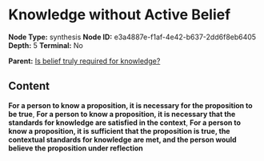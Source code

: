 # Knowledge without Active Belief

**Node Type:** synthesis
**Node ID:** e3a4887e-f1af-4e42-b637-2dd6f8eb6405
**Depth:** 5
**Terminal:** No

**Parent:** [Is belief truly required for knowledge?](is-belief-truly-required-for-knowledge-antithesis-c5060461-5ad4-4a21-adbf-f0b97f412b77.md)

## Content

**For a person to know a proposition, it is necessary for the proposition to be true**, **For a person to know a proposition, it is necessary that the standards for knowledge are satisfied in the context**, **For a person to know a proposition, it is sufficient that the proposition is true, the contextual standards for knowledge are met, and the person would believe the proposition under reflection**
